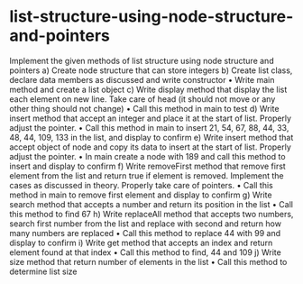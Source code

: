 # list-structure-using-node-structure-and-pointers
Implement the given methods of list structure using node structure and pointers a) Create node structure that can store integers b) Create list class, declare data members as discussed and write constructor • Write main method and create a list object c) Write display method that display the list each element on new line. Take care of head (it should not move or any other thing should not change) • Call this method in main to test d) Write insert method that accept an integer and place it at the start of list. Properly adjust the pointer. • Call this method in main to insert 21, 54, 67, 88, 44, 33, 48, 44, 109, 133 in the list, and display to confirm e) Write insert method that accept object of node and copy its data to insert at the start of list. Properly adjust the pointer. • In main create a node with 189 and call this method to insert and display to confirm f) Write removeFirst method that remove first element from the list and return true if element is removed. Implement the cases as discussed in theory. Properly take care of pointers. • Call this method in main to remove first element and display to confirm g) Write search method that accepts a number and return its position in the list • Call this method to find 67 h) Write replaceAll method that accepts two numbers, search first number from the list and replace with second and return how many numbers are replaced • Call this method to replace 44 with 99 and display to confirm i) Write get method that accepts an index and return element found at that index • Call this method to find, 44 and 109 j) Write size method that return number of elements in the list • Call this method to determine list size
